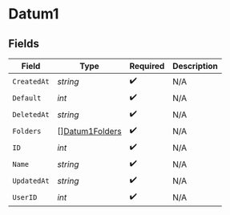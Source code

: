 # Datum1


## Fields

| Field                                                   | Type                                                    | Required                                                | Description                                             |
| ------------------------------------------------------- | ------------------------------------------------------- | ------------------------------------------------------- | ------------------------------------------------------- |
| `CreatedAt`                                             | *string*                                                | :heavy_check_mark:                                      | N/A                                                     |
| `Default`                                               | *int*                                                   | :heavy_check_mark:                                      | N/A                                                     |
| `DeletedAt`                                             | *string*                                                | :heavy_check_mark:                                      | N/A                                                     |
| `Folders`                                               | [][Datum1Folders](../../models/shared/datum1folders.md) | :heavy_check_mark:                                      | N/A                                                     |
| `ID`                                                    | *int*                                                   | :heavy_check_mark:                                      | N/A                                                     |
| `Name`                                                  | *string*                                                | :heavy_check_mark:                                      | N/A                                                     |
| `UpdatedAt`                                             | *string*                                                | :heavy_check_mark:                                      | N/A                                                     |
| `UserID`                                                | *int*                                                   | :heavy_check_mark:                                      | N/A                                                     |
